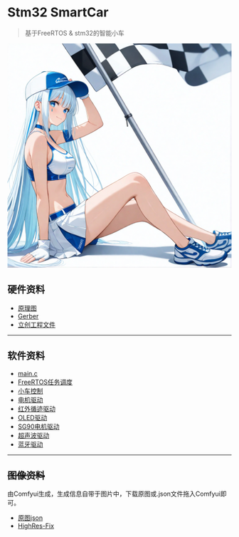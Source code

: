 # Stm32 SmartCar
>基于FreeRTOS & stm32的智能小车   


![VScode_SmartCar](ComfyUI_00587_.png)

## 硬件资料
- [原理图](https://github.com/KatagiriNanase/SmartCar_FreeRTOS/blob/main/PCB/SCH_Schematic.pdf)
- [Gerber](https://github.com/KatagiriNanase/SmartCar_FreeRTOS/blob/main/PCB/Gerber_PCB1.zip)
- [立创工程文件](https://github.com/KatagiriNanase/SmartCar_FreeRTOS/blob/main/PCB/ProPrj_stm32_SmartCar.epro)
***

## 软件资料

- [main.c](https://github.com/KatagiriNanase/SmartCar_FreeRTOS/blob/main/Core/Src/main.c)
- [FreeRTOS任务调度](https://github.com/KatagiriNanase/SmartCar_FreeRTOS/blob/main/Core/Src/freertosdemo.c)
- [小车控制](https://github.com/KatagiriNanase/SmartCar_FreeRTOS/blob/main/Core/Src/SmartCar.c)
- [电机驱动](https://github.com/KatagiriNanase/SmartCar_FreeRTOS/blob/main/Core/Src/motor.c)
- [红外循迹驱动](https://github.com/KatagiriNanase/SmartCar_FreeRTOS/blob/main/Core/Src/infrared.c)
- [OLED驱动](https://github.com/KatagiriNanase/SmartCar_FreeRTOS/blob/main/Core/Src/user_oled.c)
- [SG90电机驱动](https://github.com/KatagiriNanase/SmartCar_FreeRTOS/blob/main/Core/Src/servo.c)
- [超声波驱动](https://github.com/KatagiriNanase/SmartCar_FreeRTOS/blob/main/Core/Src/hcsr.c)
- [蓝牙驱动](https://github.com/KatagiriNanase/SmartCar_FreeRTOS/blob/main/Core/Src/hc05.c)
***

## ~~图像资料~~
由Comfyui生成，生成信息自带于图片中，下载原图或.json文件拖入Comfyui即可。
- [原图json](https://github.com/KatagiriNanase/SmartCar_FreeRTOS/blob/main/Image/VScode_SmartCar.json)
- [HighRes-Fix](https://github.com/KatagiriNanase/SmartCar_FreeRTOS/blob/main/Image/VScode_SmartCar_HighRes_Fix.json)